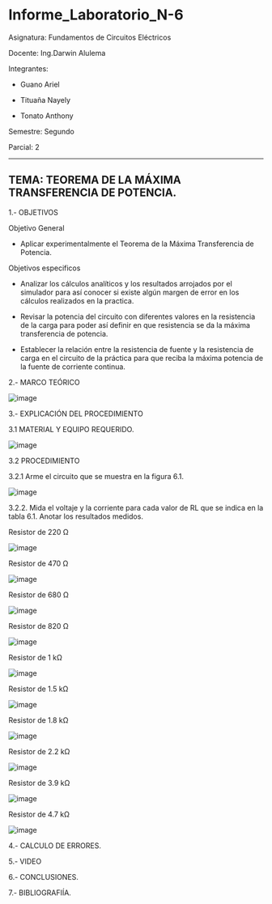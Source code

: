 # Informe_Laboratorio_N-6

Asignatura: Fundamentos de Circuitos Eléctricos

Docente: Ing.Darwin Alulema

Integrantes:

* Guano Ariel

* Tituaña Nayely

* Tonato Anthony

Semestre: Segundo

Parcial: 2

--------------------------------------------------------------------------------------------------------------------------
TEMA: TEOREMA DE LA MÁXIMA TRANSFERENCIA DE POTENCIA.
--------------------------------------------------------------------------------------------------------------------------

1.- OBJETIVOS

Objetivo General

* Aplicar experimentalmente el Teorema de la Máxima Transferencia de Potencia.

Objetivos especificos

* Analizar los cálculos analíticos y los resultados arrojados por el simulador para así conocer si existe algún margen de error en los cálculos realizados en la practica.

* Revisar la potencia del circuito con diferentes valores en la resistencia de la carga para poder así definir en que resistencia se da la máxima transferencia 
de potencia.

* Establecer la relación entre la resistencia de fuente y la resistencia de carga en el circuito de la práctica para que reciba la máxima potencia de la fuente de corriente continua.

2.- MARCO TEÓRICO

![image](https://user-images.githubusercontent.com/105722861/178858384-63b8a4a5-6fac-426f-b6af-0727ba3fe6ce.png)

3.- EXPLICACIÓN DEL PROCEDIMIENTO

3.1 MATERIAL Y EQUIPO REQUERIDO.

![image](https://user-images.githubusercontent.com/105722861/178867359-7c1f0d31-f414-4fdf-8977-2b0035559952.png)

3.2 PROCEDIMIENTO

3.2.1 Arme el circuito que se muestra en la figura 6.1.

![image](https://user-images.githubusercontent.com/105722861/178867451-6d8b1279-c480-41c1-9ff4-e04ad4e5076c.png)

3.2.2. Mida el voltaje y la corriente para cada valor de RL que se indica en la tabla 6.1. Anotar los resultados medidos.

Resistor de 220 Ω

![image](https://user-images.githubusercontent.com/105722861/178869371-6a386d9e-4ae3-465e-b23a-64500e305765.png)

Resistor de 470 Ω

![image](https://user-images.githubusercontent.com/105722861/178871589-ba3bef74-51ad-4eff-ad08-93b5d0628155.png)

Resistor de 680 Ω

![image](https://user-images.githubusercontent.com/105722861/178872108-51d944d5-2778-4970-9d33-f1634a01f454.png)

Resistor de 820 Ω

![image](https://user-images.githubusercontent.com/105722861/178872574-82d6c780-b611-485f-b852-2d7d1f0d9a12.png)

Resistor de 1 kΩ

![image](https://user-images.githubusercontent.com/105722861/178873053-c08454e3-b476-4149-93b2-b94bbd95764c.png)

Resistor de 1.5 kΩ

![image](https://user-images.githubusercontent.com/105722861/178873578-6be07284-982e-434b-89af-f88fa9075127.png)

Resistor de 1.8 kΩ

![image](https://user-images.githubusercontent.com/105722861/178874023-878647d1-3550-4656-980e-ba15616054c0.png)

Resistor de 2.2 kΩ

![image](https://user-images.githubusercontent.com/105722861/178874521-f4dd0f90-8913-4082-a86e-dd2fad8bd98a.png)

Resistor de 3.9 kΩ

![image](https://user-images.githubusercontent.com/105722861/178874906-016f6808-c128-471b-82d5-796909c1fa74.png)

Resistor de 4.7 kΩ

![image](https://user-images.githubusercontent.com/105722861/178875176-7f42386c-9aec-4193-901e-2b2c09be937a.png)







4.- CALCULO DE ERRORES.

5.- VIDEO

6.- CONCLUSIONES.

7.- BIBLIOGRAFIÍA.




